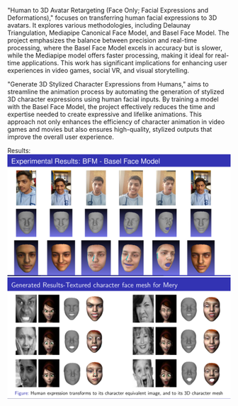 "Human to 3D Avatar Retargeting (Face Only; Facial Expressions and Deformations)," focuses on transferring human facial expressions to 3D avatars. It explores various methodologies, including Delaunay Triangulation, Mediapipe Canonical Face Model, and Basel Face Model. The project emphasizes the balance between precision and real-time processing, where the Basel Face Model excels in accuracy but is slower, while the Mediapipe model offers faster processing, making it ideal for real-time applications. This work has significant implications for enhancing user experiences in video games, social VR, and visual storytelling.

"Generate 3D Stylized Character Expressions from Humans," aims to streamline the animation process by automating the generation of stylized 3D character expressions using human facial inputs. By training a model with the Basel Face Model, the project effectively reduces the time and expertise needed to create expressive and lifelike animations. This approach not only enhances the efficiency of character animation in video games and movies but also ensures high-quality, stylized outputs that improve the overall user experience.

Results:
![mini](3DFaceMesh-MINI/results.png)
![minor](StylizedCharacter-MINOR/results.png)
